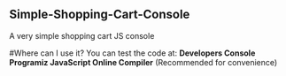 ## Simple-Shopping-Cart-Console
A very simple shopping cart JS console

#Where can I use it?
You can test the code at:
<b>Developers Console</b>
<b>Programiz JavaScript Online Compiler</b> (Recommended for convenience)